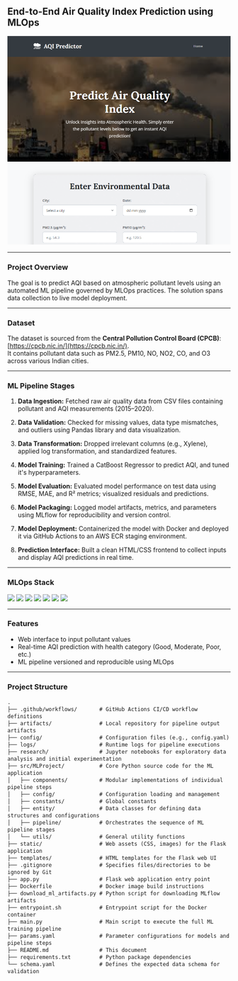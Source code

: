 ## End-to-End Air Quality Index Prediction using MLOps

![Air Pollution](static/assets/AQI_Predictor.png)



---

### Project Overview

The goal is to predict AQI based on atmospheric pollutant levels using an automated ML pipeline governed by MLOps practices. The solution spans data collection to live model deployment.

---

### Dataset

The dataset is sourced from the **Central Pollution Control Board (CPCB)**: [https://cpcb.nic.in/](https://cpcb.nic.in/).  
It contains pollutant data such as PM2.5, PM10, NO, NO2, CO, and O3 across various Indian cities.

---

### ML Pipeline Stages

1. **Data Ingestion:**
   Fetched raw air quality data from CSV files containing pollutant and AQI measurements (2015–2020).

2. **Data Validation:**
   Checked for missing values, data type mismatches, and outliers using Pandas library and data visualization.

3. **Data Transformation:**
   Dropped irrelevant columns (e.g., Xylene), applied log transformation, and standardized features.

4. **Model Training:**
   Trained a CatBoost Regressor to predict AQI, and tuned it's hyperparameters.

5. **Model Evaluation:**
   Evaluated model performance on test data using RMSE, MAE, and R² metrics; visualized residuals and predictions.

6. **Model Packaging:**
   Logged model artifacts, metrics, and parameters using MLflow for reproducibility and version control.

7. **Model Deployment:**
   Containerized the model with Docker and deployed it via GitHub Actions to an AWS ECR staging environment.

8. **Prediction Interface:**
   Built a clean HTML/CSS frontend to collect inputs and display AQI predictions in real time.


---

### MLOps Stack
<p>
  <img src="https://img.shields.io/badge/-MLflow-02020A?style=for-the-badge&logo=mlflow&logoColor=white" />
  <img src="https://img.shields.io/badge/-Scikit--Learn-F7931E?style=for-the-badge&logo=scikitlearn&logoColor=white" />
  <img src="https://img.shields.io/badge/-GitHub Actions-5865F2?style=for-the-badge&logo=githubactions&logoColor=white" />
  <img src="https://img.shields.io/badge/-Docker-2496ED?style=for-the-badge&logo=docker&logoColor=white" />
  <img src="https://img.shields.io/badge/-AWS ECR-FF9900?style=for-the-badge&logo=amazonaws&logoColor=white" />
  <img src="https://img.shields.io/badge/-DagsHub-F9AB00?style=for-the-badge&logo=dataiku&logoColor=white" />
  <img src="https://img.shields.io/badge/-Python-3776AB?style=for-the-badge&logo=python&logoColor=white" />
</p>


---

### Features

- Web interface to input pollutant values
- Real-time AQI prediction with health category (Good, Moderate, Poor, etc.)
- ML pipeline versioned and reproducible using MLOps

---

### Project Structure

```
.
├── .github/workflows/       # GitHub Actions CI/CD workflow definitions
├── artifacts/               # Local repository for pipeline output artifacts
├── config/                  # Configuration files (e.g., config.yaml)
├── logs/                    # Runtime logs for pipeline executions
├── research/                # Jupyter notebooks for exploratory data analysis and initial experimentation
├── src/MLProject/           # Core Python source code for the ML application
│   ├── components/          # Modular implementations of individual pipeline steps
│   ├── config/              # Configuration loading and management
│   ├── constants/           # Global constants
│   ├── entity/              # Data classes for defining data structures and configurations
│   ├── pipeline/            # Orchestrates the sequence of ML pipeline stages
│   └── utils/               # General utility functions
├── static/                  # Web assets (CSS, images) for the Flask application
├── templates/               # HTML templates for the Flask web UI
├── .gitignore               # Specifies files/directories to be ignored by Git
├── app.py                   # Flask web application entry point
├── Dockerfile               # Docker image build instructions
├── download_ml_artifacts.py # Python script for downloading MLflow artifacts
├── entrypoint.sh            # Entrypoint script for the Docker container
├── main.py                  # Main script to execute the full ML training pipeline
├── params.yaml              # Parameter configurations for models and pipeline steps
├── README.md                # This document
├── requirements.txt         # Python package dependencies
└── schema.yaml              # Defines the expected data schema for validation

```

